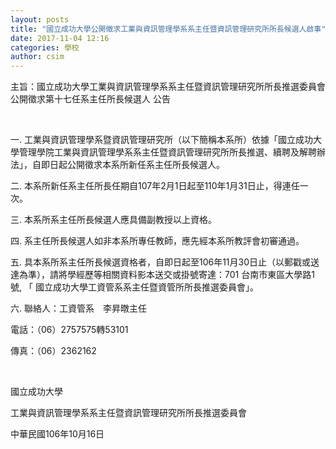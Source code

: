 ```yaml
---
layout: posts
title: "國立成功大學公開徵求工業與資訊管理學系系主任暨資訊管理研究所所長候選人啟事"
date: 2017-11-04 12:16
categories: 學校
author: csim
---
```


主旨：國立成功大學工業與資訊管理學系系主任暨資訊管理研究所所長推選委員會公開徵求第十七任系主任所長候選人 公告

 

一. 工業與資訊管理學系暨資訊管理研究所（以下簡稱本系所）依據「國立成功大學管理學院工業與資訊管理學系系主任暨資訊管理研究所所長推選、續聘及解聘辦法」，自即日起公開徵求本系所新任系主任所長候選人。

二. 本系所新任系主任所長任期自107年2月1日起至110年1月31日止，得連任一次。

三. 本系所系主任所長候選人應具備副教授以上資格。

四. 系主任所長候選人如非本系所專任教師，應先經本系所教評會初審通過。

五. 具本系所系主任所長候選資格者，自即日起至106年11月30日止（以郵戳或送達為準），請將學經歷等相關資料影本送交或掛號寄達：701 台南市東區大學路1號, 「 國立成功大學工資管系系主任暨資管所所長推選委員會｣。

六. 聯絡人：工資管系　李昇暾主任

電話：（06）2757575轉53101

傳真：（06）2362162

 

國立成功大學

工業與資訊管理學系系主任暨資訊管理研究所所長推選委員會 

中華民國106年10月16日
